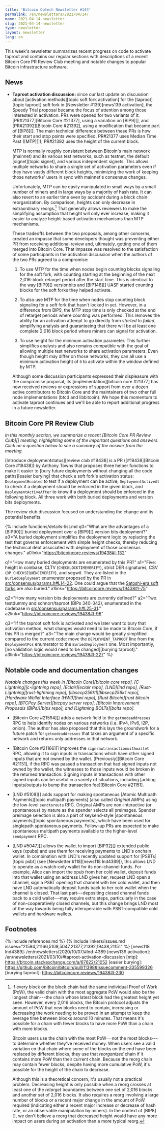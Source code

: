 ```yaml
---
title: 'Bitcoin Optech Newsletter #144'
permalink: /en/newsletters/2021/04/14/
name: 2021-04-14-newsletter
slug: 2021-04-14-newsletter
type: newsletter
layout: newsletter
lang: en
---
```

This week's newsletter summarizes recent progress on code to activate
taproot and contains our regular sections with descriptions of a recent
Bitcoin Core PR Review Club meeting and notable changes to popular
Bitcoin infrastructure software.

## News

- **Taproot activation discussion:** since our last update on discussion
  about [activation methods][topic soft fork activation] for the
  [taproot][topic taproot] soft fork in [Newsletter #139][news139
  activation], the
  Speedy Trial proposal became the focus of attention among those
  interested in activation.  PRs were opened for two variants of it:
  [PR#21377][Bitcoin Core #21377], using a variation on [BIP9][], and
  [PR#21392][Bitcoin Core #21392], using a modification that became part
  of [BIP8][].  The main technical difference between these PRs is how
  their start and stop points were specified.  PR#21377 uses Median Time
  Past ([MTP][]); PR#21392 uses the height of the current block.

    MTP is normally roughly consistent between Bitcoin's main network
    (mainnet) and its various test networks, such as testnet, the default
    [signet][topic signet], and various independent signets.  This
    allows multiple networks to share a single set of activation
    parameters even if they have vastly different block heights,
    minimizing the work of keeping those networks' users in sync with
    mainnet's consensus changes.

    Unfortunately, MTP can be easily manipulated in small ways by a
    small number of miners and in large ways by a majority of hash rate.
    It can also revert to an earlier time even by accident during a
    block chain reorganization.  By comparison, heights can only
    decrease in extraordinary reorgs.[^height-decreasing]
    That generally allows reviewers to make the simplifying
    assumption that height will only ever increase, making it easier to
    analyze height-based activation mechanisms than MTP mechanisms.

    These tradeoffs between the two proposals, among other concerns,
    created an impasse that some developers thought was preventing either
    PR from receiving additional review and, ultimately, getting one of
    them merged into Bitcoin Core.  That impasse was resolved to the
    satisfaction of some participants in the activation discussion when
    the authors of the two PRs agreed to a compromise:

    1. To use MTP for the time when nodes begin counting blocks
       signaling for the soft fork, with counting starting at the
       beginning of the next 2,016-block retarget period after the start
       time.  This is identical to the way
       [BIP9][] versionbits and [BIP148][] UASF started counting blocks
       for the soft forks they helped activate.

    2. To also use MTP for the time when nodes stop counting block
       signaling for a soft fork that hasn't locked in yet.  However,
       in a difference from BIP9, the MTP stop time is only checked at
       the end of retarget periods where counting was performed.
       This removes the
       ability for an activation attempt to go directly from *started*
       to *failed*, simplifying analysis and guaranteeing that there
       will be at least one complete 2,016 block period where miners can
       signal for activation.

    3. To use height for the minimum activation parameter.  This further
       simplifies analysis and also remains compatible with the goal of
       allowing multiple test networks to share activation parameters.
       Even though height may differ on those networks, they can all use
       a minimum activation height of `0` to activate within the window
       defined by MTP.

    Although some discussion participants expressed their displeasure
    with the compromise proposal, its [implementation][bitcoin core
    #21377] has now received reviews or
    expressions of support from over a dozen active contributors to
    Bitcoin Core and the maintainers of two other full node
    implementations (btcd and libbitcoin).  We hope this momentum
    to activate taproot continues and we'll be able to report additional
    progress in a future newsletter.

## Bitcoin Core PR Review Club

*In this monthly section, we summarize a recent [Bitcoin Core PR Review Club][]
meeting, highlighting some of the important questions and answers.  Click on a
question below to see a summary of the answer from the meeting.*

[Introduce deploymentstatus][review club
#19438] is a PR ([#19438][Bitcoin Core #19438]) by Anthony Towns that proposes
three helper functions to make it easier to [bury future deployments without
changing all the code paths][easier burying] that check a soft fork's activation status:
`DeploymentEnabled` to test if a deployment can be active, `DeploymentActiveAt`
to check if a deployment should be enforced in the given block, and
`DeploymentActiveAfter` to know if a deployment should be enforced in the
following block. All three work with both buried deployments and version bits
deployments.

The review club discussion focused on understanding the change and its potential
benefits.

{% include functions/details-list.md
  q0="What are the advantages of a [BIP90][] buried deployment over a [BIP9][]
     version bits deployment?"
  a0="A buried deployment simplifies the deployment logic by replacing the test
     that governs enforcement with simple height checks, thereby reducing the
     technical debt associated with deployment of those consensus changes."
  a0link="https://bitcoincore.reviews/19438#l-132"

  q1="How many buried deployments are enumerated by this PR?"
  a1="Five: height in coinbase, CLTV (`CHECKLOCKTIMEVERIFY`), strict
     DER signatures, CSV (`OP_CHECKSEQUENCEVERIFY`), and segwit. They
     are listed in the `BuriedDeployment` enumerator proposed by the PR in
     [src/consensus/params.h#L14-22](https://github.com/bitcoin/bitcoin/blob/e72e062e/src/consensus/params.h#L14-L22).
     One could argue that the [Satoshi-era
     soft forks](/en/topics/soft-fork-activation/#2009-hardcoded-height-consensus-nlocktime-enforcement)
     are also buried."
  a1link="https://bitcoincore.reviews/19438#l-75"

  q2="How many version bits deployments are currently defined?"
  a2="Two: testdummy and schnorr/taproot (BIPs 340-342), enumerated in the codebase in
     [src/consensus/params.h#L25-31](https://github.com/bitcoin/bitcoin/blob/e72e062e/src/consensus/params.h#L25-L31)."
  a2link="https://bitcoincore.reviews/19438#l-96"

  q3="If the taproot soft fork is activated and we later want to bury that
     activation method, what changes would need to be made to Bitcoin Core, if
     this PR is merged?"
  a3="The main change would be greatly simplified compared to the current code:
     move the `DEPLOYMENT_TAPROOT` line from the `DeploymentPos` enumerator to the
     `BuriedDeployment` one. Most importantly, [no validation logic would need
     to be changed][burying taproot]."
  a3link="https://bitcoincore.reviews/19438#l-227"
%}

## Notable code and documentation changes

*Notable changes this week in [Bitcoin Core][bitcoin core repo],
[C-Lightning][c-lightning repo], [Eclair][eclair repo], [LND][lnd repo],
[Rust-Lightning][rust-lightning repo], [libsecp256k1][libsecp256k1
repo], [Hardware Wallet Interface (HWI)][hwi repo],
[Rust Bitcoin][rust bitcoin repo], [BTCPay Server][btcpay server repo],
[Bitcoin Improvement Proposals (BIPs)][bips repo], and [Lightning
BOLTs][bolts repo].*

- [Bitcoin Core #21594][] adds a `network` field to the `getnodeaddresses` RPC
  to help identify nodes on various networks (i.e. IPv4, IPv6, I2P, onion).
  The author has also proposed that this lays the groundwork for a future
  patch for `getnodeaddresses` that takes an argument of a specific network
  and returns only addresses in that network.

- [Bitcoin Core #21166][] improves the `signrawtransactionwithwallet` RPC,
  allowing it to sign inputs in transactions which have other signed inputs
  that are not owned by the wallet. [Previously][Bitcoin Core #21151], if the RPC
  was passed a transaction that had signed inputs not owned by the wallet, the
  witnesses to those inputs would be broken in the returned transaction.  Signing
  inputs in transactions with other signed inputs can be useful in a variety of
  situations, including [adding inputs/outputs to bump the transaction
  fee][Bitcoin Core #21151].

- [LND #5108][] adds support for making spontaneous [Atomic Multipath Payments][topic
  multipath payments] (also called *Original AMPs*) using the low-level
  `sendtoroute` RPC. Original AMPs are non-interactive (or spontaneous) by nature
  as the spender selects all preimages. Spender preimage selection is also a
  part of keysend-style [spontaneous payments][topic spontaneous payments],
  which have been used for singlepath spontaneous payments. Follow-up PRs are
  expected to make spontaneous multipath payments available to the higher-level
  `sendpayment` RPC.

- [LND #5047][] allows the wallet to import [BIP32][] extended public
  keys (xpubs) and use them for receiving payments to LND's onchain
  wallet.  In combination with LND's recently updated support for
  [PSBTs][topic psbt] (see [Newsletter #118][news118 lnd4389]), this
  allows LND to operate as a watch-only wallet for its non-channel
  funds.  For example, Alice can import the xpub from her cold wallet,
  deposit funds into that wallet using an address LND gives her, request
  LND open a channel, sign a PSBT opening that channel with her cold
  wallet, and then have LND automatically deposit funds back to her cold
  wallet when the channel is closed.  That last part---depositing closed
  channel funds back to a cold wallet---may require extra steps,
  particularly in the case of non-cooperatively closed channels, but
  this change brings LND most of the way towards being fully
  interoperable with PSBT-compatible cold wallets and hardware wallets.

## Footnotes

[^height-decreasing]:
    If every block on the block chain had the same individual Proof of
    Work (PoW), the valid chain with the most aggregate PoW would also
    be the longest chain---the chain whose latest block had the greatest
    height yet seen.  However, every 2,016 blocks, the Bitcoin protocol
    adjusts the amount of PoW that new blocks need to contain,
    increasing or decreasing the work needing to be proved in an attempt
    to keep the average time between blocks around 10 minutes.  That
    means it's possible for a chain with fewer blocks to have more PoW
    than a chain with more blocks.

      Bitcoin users use the chain with the most PoW---not the most
      blocks---to determine whether they've received money.  When users
      see a valid variation on that chain where some of the blocks on
      the end have been replaced by different blocks, they use that
      *reorganized* chain if it contains more PoW than their current
      chain.  Because the reorg chain may contain fewer blocks, despite
      having more cumulative PoW, it's possible for the height of the
      chain to decrease.

      Although this is a theoretical concern, it's usually not a
      practical problem.  Decreasing height is only possible when a
      reorg crosses at least one of the *retarget* boundaries between
      one set of 2,016 blocks and another set of 2,016 blocks.  It also
      requires a reorg involving a large number of blocks or
      a recent major change in the amount of PoW required
      (indicating either a recent major increase or decrease of hash rate,
      or an observable manipulation by miners).  In the context of
      [BIP8][], we don't believe a reorg that decreased height would
      have any more impact on users during an activation than a more
      typical reorg.

{% include references.md %}
{% include linkers/issues.md issues="21594,21166,5108,5047,21377,21392,19438,21151" %}
[news118 lnd4389]: /en/newsletters/2020/10/07/#lnd-4389
[news139 activation]: /en/newsletters/2021/03/10/#taproot-activation-discussion
[mtp]: https://bitcoin.stackexchange.com/a/67622/21052
[easier burying]: https://github.com/bitcoin/bitcoin/pull/11398#issuecomment-335599326
[burying taproot]: https://bitcoincore.reviews/19438#l-230
